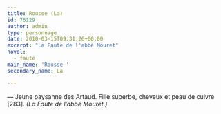 ```yaml
---
title: Rousse (La)
id: 76129
author: admin
type: personnage
date: 2010-03-15T09:31:26+00:00
excerpt: "La Faute de l'abbé Mouret"
novel:
  - faute
main_name: 'Rousse '
secondary_name: La

---
```

— Jeune paysanne des Artaud. Fille superbe, cheveux et peau de cuivre [283]. _(La Faute de l&rsquo;abbé Mouret.)_